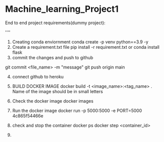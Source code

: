 # Machine_learning_Project1

End to end project requirements(dummy project):

''''
1. Creating conda enviornment
conda create -p venv python==3.9 -y
2. Create a requirement.txt file
pip install -r requirement.txt
          or
conda install flask
3. commit the changes and push to github 

git commit <file_name> -m "message"
git push origin main

4. connect github to heroku

5. BUILD DOCKER IMAGE
docker build -t <image_name>:<tag_name> .
Name of the image should be in small letters
6. Check the docker image
docker images
7. Run the docker image
docker run -p 5000:5000 -e PORT=5000 4c865f54466e
8. check and stop the container
docker ps
docker step <container_id>
9. 


